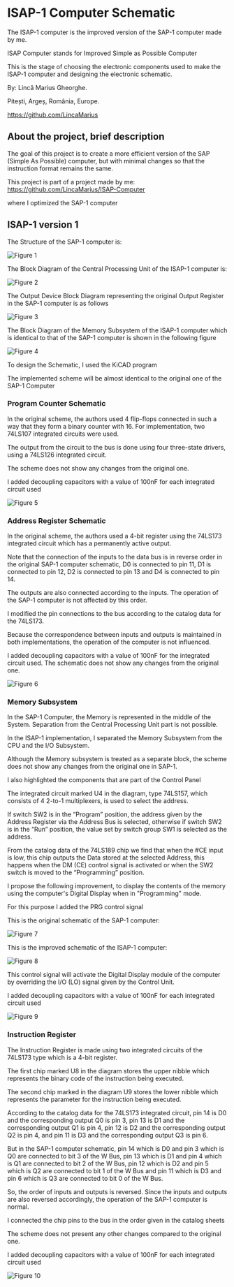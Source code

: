 # ISAP-1 Computer Schematic
The ISAP-1 computer is the improved version of the SAP-1 computer made by me.

ISAP Computer stands for Improved Simple as Possible Computer

This is the stage of choosing the electronic components used to make the ISAP-1 computer and designing the electronic schematic.

By: Lincă Marius Gheorghe.

Pitești, Argeș, România, Europe.

https://github.com/LincaMarius

## About the project, brief description
The goal of this project is to create a more efficient version of the SAP (Simple As Possible) computer, but with minimal changes so that the instruction format remains the same.

This project is part of a project made by me:
https://github.com/LincaMarius/ISAP-Computer


where I optimized the SAP-1 computer

## ISAP-1 version 1
The Structure of the SAP-1 computer is:

![ Figure 1 ](/Pictures/Figure1.png)

The Block Diagram of the Central Processing Unit of the ISAP-1 computer is:

![ Figure 2 ](/Pictures/Figure2.png)

The Output Device Block Diagram representing the original Output Register in the SAP-1 computer is as follows

![ Figure 3 ](/Pictures/Figure3.png)

The Block Diagram of the Memory Subsystem of the ISAP-1 computer which is identical to that of the SAP-1 computer is shown in the following figure

![ Figure 4 ](/Pictures/Figure4.png)

To design the Schematic, I used the KiCAD program

The implemented scheme will be almost identical to the original one of the SAP-1 Computer

### Program Counter Schematic
In the original scheme, the authors used 4 flip-flops connected in such a way that they form a binary counter with 16. For implementation, two 74LS107 integrated circuits were used.

The output from the circuit to the bus is done using four three-state drivers, using a 74LS126 integrated circuit.

The scheme does not show any changes from the original one.

I added decoupling capacitors with a value of 100nF for each integrated circuit used

![ Figure 5 ](/Pictures/Figure5.png)

### Address Register Schematic
In the original scheme, the authors used a 4-bit register using the 74LS173 integrated circuit which has a permanently active output.

Note that the connection of the inputs to the data bus is in reverse order in the original SAP-1 computer schematic, D0 is connected to pin 11, D1 is connected to pin 12, D2 is connected to pin 13 and D4 is connected to pin 14.

The outputs are also connected according to the inputs. The operation of the SAP-1 computer is not affected by this order.

I modified the pin connections to the bus according to the catalog data for the 74LS173.

Because the correspondence between inputs and outputs is maintained in both implementations, the operation of the computer is not influenced.

I added decoupling capacitors with a value of 100nF for the integrated circuit used. The schematic does not show any changes from the original one.

![ Figure 6 ](/Pictures/Figure6.png)

### Memory Subsystem
In the SAP-1 Computer, the Memory is represented in the middle of the System. Separation from the Central Processing Unit part is not possible.

In the ISAP-1 implementation, I separated the Memory Subsystem from the CPU and the I/O Subsystem.

Although the Memory subsystem is treated as a separate block, the scheme does not show any changes from the original one in SAP-1.

I also highlighted the components that are part of the Control Panel

The integrated circuit marked U4 in the diagram, type 74LS157, which consists of 4 2-to-1 multiplexers, is used to select the address.

If switch SW2 is in the “Program” position, the address given by the Address Register via the Address Bus is selected, otherwise if switch SW2 is in the “Run” position, the value set by switch group SW1 is selected as the address.

From the catalog data of the 74LS189 chip we find that when the #CE input is low, this chip outputs the Data stored at the selected Address, this happens when the DM (CE) control signal is activated or when the SW2 switch is moved to the “Programming” position.

I propose the following improvement, to display the contents of the memory using the computer's Digital Display when in "Programming" mode.

For this purpose I added the PRG control signal

This is the original schematic of the SAP-1 computer:

![ Figure 7 ](/Pictures/Figure7.png)

This is the improved schematic of the ISAP-1 computer:

![ Figure 8 ](/Pictures/Figure8.png)

This control signal will activate the Digital Display module of the computer by overriding the I/O (LO) signal given by the Control Unit.

I added decoupling capacitors with a value of 100nF for each integrated circuit used

![ Figure 9 ](/Pictures/Figure9.png)

### Instruction Register
The Instruction Register is made using two integrated circuits of the 74LS173 type which is a 4-bit register.

The first chip marked U8 in the diagram stores the upper nibble which represents the binary code of the instruction being executed.

The second chip marked in the diagram U9 stores the lower nibble which represents the parameter for the instruction being executed.

According to the catalog data for the 74LS173 integrated circuit, pin 14 is D0 and the corresponding output Q0 is pin 3, pin 13 is D1 and the corresponding output Q1 is pin 4, pin 12 is D2 and the corresponding output Q2 is pin 4, and pin 11 is D3 and the corresponding output Q3 is pin 6.

But in the SAP-1 computer schematic, pin 14 which is D0 and pin 3 which is Q0 are connected to bit 3 of the W Bus, pin 13 which is D1 and pin 4 which is Q1 are connected to bit 2 of the W Bus, pin 12 which is D2 and pin 5 which is Q2 are connected to bit 1 of the W Bus and pin 11 which is D3 and pin 6 which is Q3 are connected to bit 0 of the W Bus.

So, the order of inputs and outputs is reversed. Since the inputs and outputs are also reversed accordingly, the operation of the SAP-1 computer is normal.

I connected the chip pins to the bus in the order given in the catalog sheets

The scheme does not present any other changes compared to the original one.

I added decoupling capacitors with a value of 100nF for each integrated circuit used

![ Figure 10 ](/Pictures/Figure10.png)

